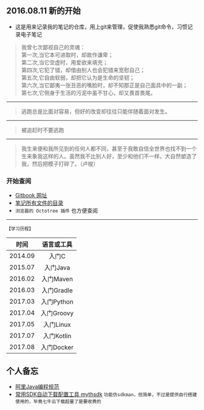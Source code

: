 ## 2016.08.11 新的开始
- 这是用来记录我的笔记的仓库，用上git来管理，促使我熟悉git命令，习惯记录电子笔记

> 我曾七次鄙视自己的灵魂：<br/>
> 第一次,当它本可进取时，却故作谦卑；<br/>
> 第二次,当它空虚时，用爱欲来填充； <br/>
> 第四次,它犯了错，却借由别人也会犯错来宽慰自己；<br/>
> 第五次,它自由软弱，却把它认为是生命的坚韧；<br/>
> 第六次,当它鄙夷一张丑恶的嘴脸时，却不知那正是自己面具中的一副；<br/>
> 第七次,它侧身于生活的污泥中虽不甘心，却又畏首畏尾。

****
> 逃跑总是比面对容易，但好的改变却往往只能伴随着面对发生。

****
> 被追赶时不要逃跑

****
> 我生来便和我所见到的任何人都不同，甚至于我敢自信全世界也找不到一个生来象我这样的人。虽然我不比别人好，至少和他们不一样。大自然塑造了我，然后把模子打碎了。（卢梭）



### 开始查阅
- [Gitbook 网址](https://kuangcp.gitbooks.io/notes/)
- [笔记所有文件的目录](./SUMMARY.md)
- `浏览器的 Octotree 插件` 也方便查阅

**************

`【学习历程】`

|     时间     |  语言或工具   |
| :--------: | :------: |
| 2014.09 |   入门C    |
| 2015.07 |  入门Java  |
| 2016.02 | 入门Maven |
| 2016.03 | 入门Gradle |
| 2017.03 | 入门Python |
| 2017.04 | 入门Groovy |
| 2017.05 | 入门Linux  |
| 2017.07 | 入门Kotlin |
| 2017.08 | 入门Docker |

## 个人备忘
- [阿里Java编程规范](Java/AlibabaJavaStandard.md)
- [常用SDK自动下载配置工具 mythsdk](https://github.com/Kuangcp/Script/tree/master/python/mythsdk) `功能仿sdkman，但简单，不过是提供自行搭建使用的，毕竟七牛云下载超量了是要收费的`



